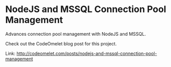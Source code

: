 # NodeJS and MSSQL Connection Pool Management

Advances connection pool management with NodeJS and MSSQL.

Check out the CodeOmelet blog post for this project.

Link: http://codeomelet.com/posts/nodejs-and-mssql-connection-pool-management